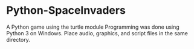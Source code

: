 # Python-SpaceInvaders
A Python game using the turtle module
Programming was done using Python 3 on Windows.
Place audio, graphics, and script files in the same directory.
